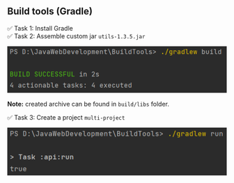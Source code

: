 ## Build tools (Gradle)
✅ Task 1: Install Gradle \
✅ Task 2: Assemble custom jar `utils-1.3.5.jar`

![](images/build.png)

<b>Note:</b> created archive can be found in `build/libs` folder.

✅ Task 3: Create a project `multi-project`

![](images/run.png)